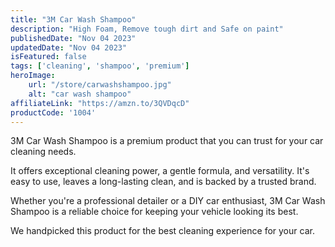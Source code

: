 ```yaml
---
title: "3M Car Wash Shampoo"
description: "High Foam, Remove tough dirt and Safe on paint"
publishedDate: "Nov 04 2023"
updatedDate: "Nov 04 2023"
isFeatured: false
tags: ['cleaning', 'shampoo', 'premium']  
heroImage:
    url: "/store/carwashshampoo.jpg"
    alt: "car wash shampoo"
affiliateLink: "https://amzn.to/3QVDqcD"
productCode: '1004'
---
```


3M Car Wash Shampoo is a premium product that you can trust for your car cleaning needs.

It offers exceptional cleaning power, a gentle formula, and versatility. It's easy to use, leaves a long-lasting clean, and is backed by a trusted brand. 

Whether you're a professional detailer or a DIY car enthusiast, 3M Car Wash Shampoo is a reliable choice for keeping your vehicle looking its best.

We handpicked this product for the best cleaning experience for your car.